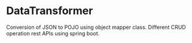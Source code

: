 # DataTransformer
Conversion of JSON to POJO using object mapper class. Different CRUD operation rest APIs using spring boot.
